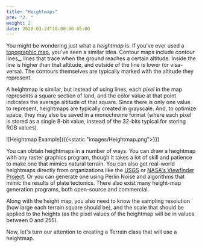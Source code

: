 ```yaml
---
title: "Heightmaps"
pre: "2. "
weight: 2
date: 2020-03-24T10:00:00-05:00
---
```


You might be wondering just what a _heightmap_ is.  If you've ever used a [topographic map](https://en.wikipedia.org/wiki/Topographic_map), you've seen a similar idea.  Contour maps include _contour_ lines_, lines that trace when the ground reaches a certain altitude.  Inside the line is higher than that altitude, and outside of the line is lower (or visa-versa).  The contours themselves are typically marked with the altitude they represent.

A heightmap is similar, but instead of using lines, each _pixel_ in the map represents a square section of land, and the color value at that point indicates the average altitude of that square.  Since there is only one value to represent, heightmaps are typically created in grayscale.  And, to optimize space, they may also be saved in a monochrome format (where each pixel is stored as a single 8-bit value, instead of the 32-bits typical for storing RGB values).  

![Heightmap Example]({{<static "images/Heightmap.png">}})

You can obtain heightmaps in a number of ways.  You can draw a heightmap with any raster graphics program, though it takes a lot of skill and patience to make one that mimics natural terrain.  You can also get real-world heightmaps directly from organizations like the [USGS](http://earthexplorer.usgs.gov/) or [NASA's Viewfinder Project](http://viewfinderpanoramas.org/Coverage%20map%20viewfinderpanoramas_org3.htm).  Or you can generate one using Perlin Noise and algorithms that mimic the results of plate tectonics.  There also exist many height-map generation programs, both open-source and commercial.

Along with the height map, you also need to know the sampling resolution (how large each terrain square should be), and the scale that should be applied to the heights (as the pixel values of the heightmap will be in values between 0 and 255).

Now, let's turn our attention to creating a Terrain class that will use a heightmap.